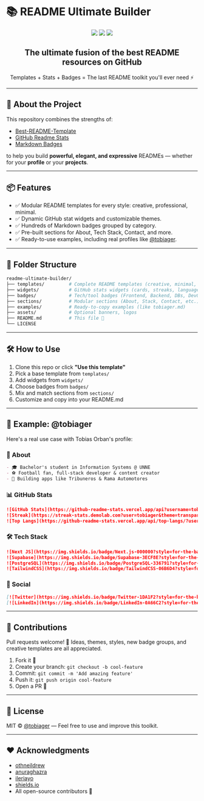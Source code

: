 # 📚 README Ultimate Builder

<p align="center">
  <img src="https://img.shields.io/github/stars/tobiager/readme-ultimate-builder?style=for-the-badge" />
  <img src="https://img.shields.io/github/forks/tobiager/readme-ultimate-builder?style=for-the-badge" />
  <img src="https://img.shields.io/github/issues/tobiager/readme-ultimate-builder?style=for-the-badge" />
</p>

<h2 align="center">The ultimate fusion of the best README resources on GitHub</h2>
<p align="center">Templates + Stats + Badges = The last README toolkit you'll ever need ⚡</p>

---

## 🚀 About the Project

This repository combines the strengths of:

* [Best-README-Template](https://github.com/othneildrew/Best-README-Template)
* [GitHub Readme Stats](https://github.com/anuraghazra/github-readme-stats)
* [Markdown Badges](https://github.com/Ileriayo/markdown-badges)

to help you build **powerful, elegant, and expressive** READMEs — whether for your **profile** or your **projects**.

---

## 📦 Features

* ✅ Modular README templates for every style: creative, professional, minimal.
* ✅ Dynamic GitHub stat widgets and customizable themes.
* ✅ Hundreds of Markdown badges grouped by category.
* ✅ Pre-built sections for About, Tech Stack, Contact, and more.
* ✅ Ready-to-use examples, including real profiles like [@tobiager](https://github.com/tobiager).

---

## 🧱 Folder Structure

```bash
readme-ultimate-builder/
├── templates/         # Complete README templates (creative, minimal, pro)
├── widgets/           # GitHub stats widgets (cards, streaks, languages)
├── badges/            # Tech/tool badges (Frontend, Backend, DBs, DevOps)
├── sections/          # Modular sections (About, Stack, Contact, etc.)
├── examples/          # Ready-to-copy examples (like tobiager.md)
├── assets/            # Optional banners, logos
├── README.md          # This file 💪
└── LICENSE
```

---

## 🛠️ How to Use

1. Clone this repo or click **"Use this template"**
2. Pick a base template from `templates/`
3. Add widgets from `widgets/`
4. Choose badges from `badges/`
5. Mix and match sections from `sections/`
6. Customize and copy into your README.md

---

## 🧪 Example: @tobiager

Here's a real use case with Tobias Orban's profile:

### 🎨 About

```md
- 🎓 Bachelor's student in Information Systems @ UNNE
- ⚽ Football fan, full-stack developer & content creator
- 🚀 Building apps like Tribuneros & Rama Automotores
```

### 📊 GitHub Stats

```md
![GitHub Stats](https://github-readme-stats.vercel.app/api?username=tobiager&show_icons=true&theme=transparent&hide_border=true)
![Streak](https://streak-stats.demolab.com?user=tobiager&theme=transparent&hide_border=true)
![Top Langs](https://github-readme-stats.vercel.app/api/top-langs/?username=tobiager&layout=compact&theme=transparent&hide_border=true)
```

### 🛠️ Tech Stack

```md
![Next JS](https://img.shields.io/badge/Next.js-000000?style=for-the-badge&logo=nextdotjs&logoColor=white)
![Supabase](https://img.shields.io/badge/Supabase-3ECF8E?style=for-the-badge&logo=supabase&logoColor=white)
![PostgreSQL](https://img.shields.io/badge/PostgreSQL-336791?style=for-the-badge&logo=postgresql&logoColor=white)
![TailwindCSS](https://img.shields.io/badge/TailwindCSS-06B6D4?style=for-the-badge&logo=tailwindcss&logoColor=white)
```

### 🔗 Social

```md
[![Twitter](https://img.shields.io/badge/Twitter-1DA1F2?style=for-the-badge&logo=twitter&logoColor=white)](https://twitter.com/tobiager)
[![LinkedIn](https://img.shields.io/badge/LinkedIn-0A66C2?style=for-the-badge&logo=linkedin&logoColor=white)](https://linkedin.com/in/tobiager)
```

---

## 📌 Contributions

Pull requests welcome! 💬 Ideas, themes, styles, new badge groups, and creative templates are all appreciated.

1. Fork it 🍴
2. Create your branch: `git checkout -b cool-feature`
3. Commit: `git commit -m 'Add amazing feature'`
4. Push it: `git push origin cool-feature`
5. Open a PR 🙌

---

## 📃 License

MIT © [@tobiager](https://github.com/tobiager) — Feel free to use and improve this toolkit.

---

## ❤️ Acknowledgments

* [othneildrew](https://github.com/othneildrew)
* [anuraghazra](https://github.com/anuraghazra)
* [ileriayo](https://github.com/Ileriayo)
* [shields.io](https://shields.io)
* All open-source contributors 🙏

